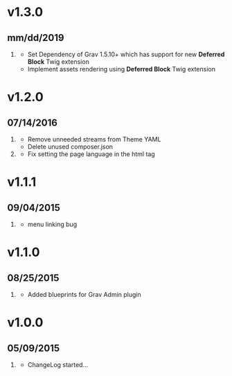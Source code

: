 # v1.3.0
## mm/dd/2019

1. [](#new)
    * Set Dependency of Grav 1.5.10+ which has support for new **Deferred Block** Twig extension
    * Implement assets rendering using **Deferred Block** Twig extension 

# v1.2.0
## 07/14/2016

1. [](#improved)
    * Remove unneeded streams from Theme YAML
    * Delete unused composer.json
1. [](#bugfix)
    * Fix setting the page language in the html tag
    
# v1.1.1
## 09/04/2015

1. [](#bugfix)
    * menu linking bug

# v1.1.0
## 08/25/2015

1. [](#improved)
    * Added blueprints for Grav Admin plugin

# v1.0.0
## 05/09/2015

1. [](#new)
    * ChangeLog started...

